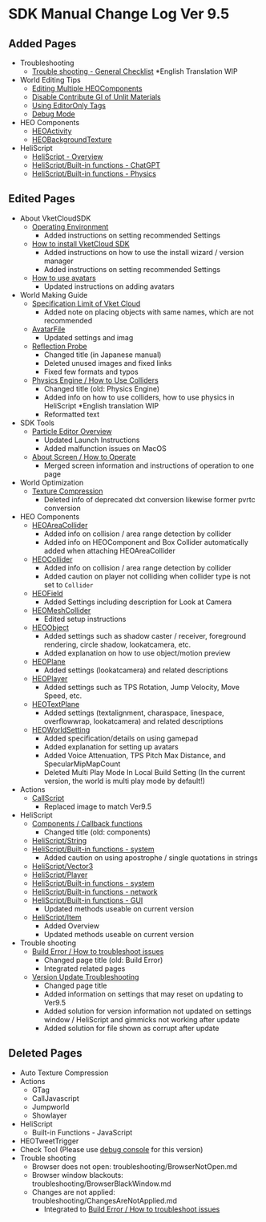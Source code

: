 # SDK Manual Change Log Ver 9.5

## Added Pages

- Troubleshooting
  - [Trouble shooting - General Checklist](https://vrhikky.github.io/VketCloudSDK_Documents/9.5/troubleshooting/GeneralChecklist.html) *English Translation WIP
- World Editing Tips
  - [Editing Multiple HEOComponents](https://vrhikky.github.io/VketCloudSDK_Documents/9.5/WorldEditingTips/MultiSelect_HEOComponents.html)
  - [Disable Contribute GI of Unlit Materials](https://vrhikky.github.io/VketCloudSDK_Documents/9.5/WorldEditingTips/DisableContributeGITool.html)
  - [Using EditorOnly Tags](https://vrhikky.github.io/VketCloudSDK_Documents/9.5/WorldEditingTips/EditorOnlyTag.html)
  - [Debug Mode](https://vrhikky.github.io/VketCloudSDK_Documents/9.5/WorldEditingTips/DebugMode.html)
- HEO Components
  - [HEOActivity](https://vrhikky.github.io/VketCloudSDK_Documents/9.5/ja/HEOComponents/HEOActivity.html)
  - [HEOBackgroundTexture](https://vrhikky.github.io/VketCloudSDK_Documents/9.5/HEOComponents/HEOBackgroundTexture.html)
- HeliScript
  - [HeliScript - Overview](https://vrhikky.github.io/VketCloudSDK_Documents/9.5/hs/hs_overview.html)
  - [HeliScript/Built-in functions - ChatGPT](https://vrhikky.github.io/VketCloudSDK_Documents/9.5/hs/hs_system_chatgpt.html)
  - [HeliScript/Built-in functions - Physics](https://vrhikky.github.io/VketCloudSDK_Documents/9.5/hs/hs_system_physics.html)

## Edited Pages

- About VketCloudSDK
  - [Operating Environment](https://vrhikky.github.io/VketCloudSDK_Documents/9.5/ja/AboutVketCloudSDK/OperatingEnvironment.html)
    - Added instructions on setting recommended Settings
  - [How to install VketCloud SDK](https://vrhikky.github.io/VketCloudSDK_Documents/9.5/AboutVketCloudSDK/SetupSDK_external.html)
    - Added instructions on how to use the install wizard / version manager
    - Added instructions on setting recommended Settings
  - [How to use avatars](https://vrhikky.github.io/VketCloudSDK_Documents/9.5/AboutVketCloudSDK/SetupAvatar.html)
    - Updated instructions on adding avatars
- World Making Guide
  - [Specification Limit of Vket Cloud](https://vrhikky.github.io/VketCloudSDK_Documents/9.5/WorldMakingGuide/UnityGuidelines.html)
    - Added note on placing objects with same names, which are not recommended
  - [AvatarFile](https://vrhikky.github.io/VketCloudSDK_Documents/9.5/WorldMakingGuide/AvatarFile.html)
    - Updated settings and imag
  - [Reflection Probe](https://vrhikky.github.io/VketCloudSDK_Documents/9.5/WorldMakingGuide/ReflectionProbe.html)
    - Changed title (in Japanese manual)
    - Deleted unused images and fixed links
    - Fixed few formats and typos
  - [Physics Engine / How to Use Colliders](https://vrhikky.github.io/VketCloudSDK_Documents/9.5/WorldMakingGuide/PhysicsEngine.html)
    - Changed title (old: Physics Engine)
    - Added info on how to use colliders, how to use physics in HeliScript *English translation WIP
    - Reformatted text
- SDK Tools
  - [Particle Editor Overview](https://vrhikky.github.io/VketCloudSDK_Documents/9.5/particleeditor/pe_about_particleeditor.html)
    - Updated Launch Instructions
    - Added malfunction issues on MacOS
  - [About Screen / How to Operate](https://vrhikky.github.io/VketCloudSDK_Documents/9.5/particleeditor/pe_about_screen.html)
    - Merged screen information and instructions of operation to one page
- World Optimization
  - [Texture Compression](https://vrhikky.github.io/VketCloudSDK_Documents/9.5/heoexporter/he_TextureCompression.html)
    - Deleted info of deprecated dxt conversion likewise former pvrtc conversion
- HEO Components
  - [HEOAreaCollider](https://vrhikky.github.io/VketCloudSDK_Documents/9.5/HEOComponents/HEOAreacollider.html)
    - Added info on collision / area range detection by collider
    - Added info on HEOComponent and Box Collider automatically added when attaching HEOAreaCollider
  - [HEOCollider](https://vrhikky.github.io/VketCloudSDK_Documents/9.5/HEOComponents/HEOCollider.html)
    - Added info on collision / area range detection by collider
    - Added caution on player not colliding when collider type is not set to `Collider`
  - [HEOField](https://vrhikky.github.io/VketCloudSDK_Documents/9.5/HEOComponents/HEOField.html)
    - Added Settings including description for Look at Camera
  - [HEOMeshCollider](https://vrhikky.github.io/VketCloudSDK_Documents/9.5/HEOComponents/HEOMeshCollider.html)
    - Edited setup instructions
  - [HEOObject](https://vrhikky.github.io/VketCloudSDK_Documents/9.5/HEOComponents/HEOObject.html)
    - Added settings such as shadow caster / receiver, foreground rendering, circle shadow, lookatcamera, etc.
    - Added explanation on how to use object/motion preview
  - [HEOPlane](https://vrhikky.github.io/VketCloudSDK_Documents/9.5/HEOComponents/HEOPlane.html)
    - Added settings (lookatcamera) and related descriptions
  - [HEOPlayer](https://vrhikky.github.io/VketCloudSDK_Documents/9.5//HEOComponents/HEOPlayer.html)
    - Added settings such as TPS Rotation, Jump Velocity, Move Speed, etc.
  - [HEOTextPlane](https://vrhikky.github.io/VketCloudSDK_Documents/9.5/HEOComponents/HEOTextPlane.html)
    - Added settings (textalignment, charaspace, linespace, overflowwrap, lookatcamera) and related descriptions
  - [HEOWorldSetting](https://vrhikky.github.io/VketCloudSDK_Documents/9.5/HEOComponents/HEOWorldSetting.html)
    - Added specification/details on using gamepad
    - Added explanation for setting up avatars
    - Added Voice Attenuation, TPS Pitch Max Distance, and SpecularMipMapCount
    - Deleted Multi Play Mode In Local Build Setting (In the current version, the world is multi play mode by default!)
- Actions
  - [CallScript](https://vrhikky.github.io/VketCloudSDK_Documents/9.5/Actions/Programmatic/CallScript.html)
    - Replaced image to match Ver9.5
- HeliScript
  - [Components / Callback functions](https://vrhikky.github.io/VketCloudSDK_Documents/9.5/hs/hs_component.html)
    - Changed title (old: components)
  - [HeliScript/String](https://vrhikky.github.io/VketCloudSDK_Documents/9.5/hs/hs_string.html)
  - [HeliScript/Built-in functions - system](https://vrhikky.github.io/VketCloudSDK_Documents/9.5/hs/hs_system_function.html)
    - Added caution on using apostrophe / single quotations in strings
  - [HeliScript/Vector3](https://vrhikky.github.io/VketCloudSDK_Documents/9.5/hs/hs_struct_vector3.html)
  - [HeliScript/Player](https://vrhikky.github.io/VketCloudSDK_Documents/9.5/hs/hs_class_player.html)
  - [HeliScript/Built-in functions - system](https://vrhikky.github.io/VketCloudSDK_Documents/9.5/hs/hs_system_function.html)
  - [HeliScript/Built-in functions - network](https://vrhikky.github.io/VketCloudSDK_Documents/9.5/hs/hs_system_function_net.html)
  - [HeliScript/Built-in functions - GUI](https://vrhikky.github.io/VketCloudSDK_Documents/9.5/hs/hs_system_function_gui.html)
    - Updated methods useable on current version
  - [HeliScript/Item](https://vrhikky.github.io/VketCloudSDK_Documents/9.5/hs/hs_class_item.html)
    - Added Overview
    - Updated methods useable on current version
- Trouble shooting
  - [Build Error / How to troubleshoot issues](https://vrhikky.github.io/VketCloudSDK_Documents/9.5/troubleshooting/BuildError.html)
    - Changed page title (old: Build Error)
    - Integrated related pages
  - [Version Update Troubleshooting](https://vrhikky.github.io/VketCloudSDK_Documents/9.5/ja/troubleshooting/VersionUpdateTroubleshooting.html)
    - Changed page title
    - Added information on settings that may reset on updating to Ver9.5
    - Added solution for version information not updated on settings window / HeliScript and gimmicks not working after update
    - Added solution for file shown as corrupt after update

## Deleted Pages

- Auto Texture Compression
- Actions
  - GTag
  - CallJavascript
  - Jumpworld
  - Showlayer
- HeliScript
  - Built-in Functions - JavaScript
- HEOTweetTrigger
- Check Tool (Please use [debug console](https://vrhikky.github.io/VketCloudSDK_Documents/9.5/debugconsole/debugconsole.html) for this version)
- Trouble shooting
  - Browser does not open: troubleshooting/BrowserNotOpen.md
  - Browser window blackouts: troubleshooting/BrowserBlackWindow.md
  - Changes are not applied: troubleshooting/ChangesAreNotApplied.md
    - Integrated to [Build Error / How to troubleshoot issues](https://vrhikky.github.io/VketCloudSDK_Documents/9.5/troubleshooting/BuildError.html)
